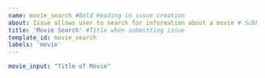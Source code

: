 ```yaml
---
name: movie_search #Bold Heading in issue creation
about: Issue allows user to search for information about a movie # Subheading in issue creation
title: 'Movie Search' #Title when submitting issue
template_id: movie_search
labels: 'movie'
---
```

<!-- 
## Description
Enter your movie title after the colon where it says "Title". Please keep these characters " ". Thanks!
-->
```yaml
movie_input: "Title of Movie"
```